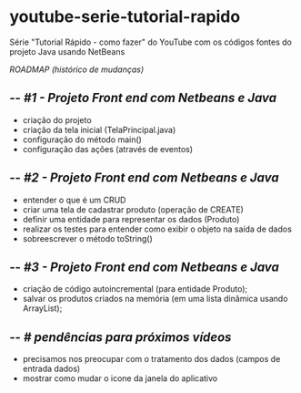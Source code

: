 # youtube-serie-tutorial-rapido
Série "Tutorial Rápido - como fazer"  do YouTube com os códigos fontes do projeto Java usando NetBeans


*ROADMAP (histórico de mudanças)*

--
*#1 - Projeto Front end com Netbeans e Java*
--
- criação do projeto
- criação da tela inicial (TelaPrincipal.java)
- configuração do método main()
- configuração das ações (através de eventos)


--
*#2 - Projeto Front end com Netbeans e Java*
--
- entender o que é um CRUD
- criar uma tela de cadastrar produto (operação de CREATE)
- definir uma entidade para representar os dados (Produto)
- realizar os testes para entender como exibir o objeto na saída de dados
- sobreescrever o método toString()

--
*#3 - Projeto Front end com Netbeans e Java*
--
- criação de código autoincremental (para entidade Produto);
- salvar os produtos criados na memória (em uma lista dinâmica usando ArrayList);

--
*# pendências para próximos vídeos*
--
- precisamos nos preocupar com o tratamento dos dados (campos de entrada dados)
- mostrar como mudar o icone da janela do aplicativo
